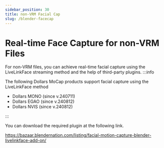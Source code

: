 ```yaml
---
sidebar_position: 30
title: non-VRM Facial Cap
slug: /blender-facecap
---
```


# Real-time Face Capture for non-VRM Files

For non-VRM files, you can achieve real-time facial capture using the LiveLinkFace streaming method and the help of third-party plugins.
:::info

The following Dollars MoCap products support facial capture using the LiveLinkFace method

- Dollars MONO (since v.240711)
- Dollars EGAO (since v.240812)
- Dollars NVIS (since v.240812)

:::

You can download the required plugin at the following link.

https://bazaar.blendernation.com/listing/facial-motion-capture-blender-livelinkface-add-on/
